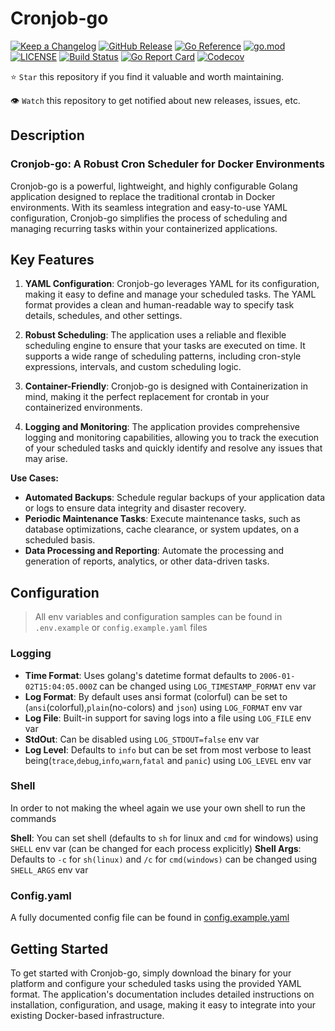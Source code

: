 # Cronjob-go

[![Keep a Changelog](https://img.shields.io/badge/changelog-Keep%20a%20Changelog-%23E05735)](CHANGELOG.md)
[![GitHub Release](https://img.shields.io/github/v/release/FMotalleb/crontab-go)](https://github.com/FMotalleb/crontab-go/releases)
[![Go Reference](https://pkg.go.dev/badge/github.com/FMotalleb/crontab-go.svg)](https://pkg.go.dev/github.com/FMotalleb/crontab-go)
[![go.mod](https://img.shields.io/github/go-mod/go-version/FMotalleb/crontab-go)](go.mod)
[![LICENSE](https://img.shields.io/github/license/FMotalleb/crontab-go)](LICENSE)
[![Build Status](https://img.shields.io/github/actions/workflow/status/FMotalleb/crontab-go/build.yml?branch=main)](https://github.com/FMotalleb/crontab-go/actions?query=workflow%3Abuild+branch%3Amain)
[![Go Report Card](https://goreportcard.com/badge/github.com/FMotalleb/crontab-go)](https://goreportcard.com/report/github.com/FMotalleb/crontab-go)
[![Codecov](https://codecov.io/gh/FMotalleb/crontab-go/branch/main/graph/badge.svg)](https://codecov.io/gh/FMotalleb/crontab-go)

⭐ `Star` this repository if you find it valuable and worth maintaining.

👁 `Watch` this repository to get notified about new releases, issues, etc.

## Description

### Cronjob-go: A Robust Cron Scheduler for Docker Environments

Cronjob-go is a powerful, lightweight, and highly configurable Golang application designed to replace the traditional crontab in Docker environments. With its seamless integration and easy-to-use YAML configuration, Cronjob-go simplifies the process of scheduling and managing recurring tasks within your containerized applications.

## Key Features

1. **YAML Configuration**: Cronjob-go leverages YAML for its configuration, making it easy to define and manage your scheduled tasks. The YAML format provides a clean and human-readable way to specify task details, schedules, and other settings.

2. **Robust Scheduling**: The application uses a reliable and flexible scheduling engine to ensure that your tasks are executed on time. It supports a wide range of scheduling patterns, including cron-style expressions, intervals, and custom scheduling logic.

3. **Container-Friendly**: Cronjob-go is designed with Containerization in mind, making it the perfect replacement for crontab in your containerized environments.

4. **Logging and Monitoring**: The application provides comprehensive logging and monitoring capabilities, allowing you to track the execution of your scheduled tasks and quickly identify and resolve any issues that may arise.

**Use Cases:**

- **Automated Backups**: Schedule regular backups of your application data or logs to ensure data integrity and disaster recovery.
- **Periodic Maintenance Tasks**: Execute maintenance tasks, such as database optimizations, cache clearance, or system updates, on a scheduled basis.
- **Data Processing and Reporting**: Automate the processing and generation of reports, analytics, or other data-driven tasks.

## Configuration

> All env variables and configuration samples can be found in `.env.example` or `config.example.yaml` files

### Logging

- **Time Format**: Uses golang's datetime format defaults to `2006-01-02T15:04:05.000Z` can be changed using `LOG_TIMESTAMP_FORMAT` env var
- **Log Format**: By default uses ansi format (colorful) can be set to (`ansi`(colorful),`plain`(no-colors) and `json`) using `LOG_FORMAT` env var
- **Log File**: Built-in support for saving logs into a file using `LOG_FILE` env var
- **StdOut**: Can be disabled using `LOG_STDOUT=false` env var
- **Log Level**: Defaults to `info` but can be set from most verbose to least being(`trace`,`debug`,`info`,`warn`,`fatal` and `panic`) using `LOG_LEVEL` env var

### Shell

In order to not making the wheel again we use your own shell to run the commands

**Shell**: You can set shell (defaults to `sh` for linux and `cmd` for windows) using `SHELL` env var (can be changed for each process explicitly)
**Shell Args**: Defaults to `-c` for `sh(linux)` and `/c` for `cmd(windows)` can be changed using `SHELL_ARGS` env var

### Config.yaml

A fully documented config file can be found in [config.example.yaml](config.example.yaml)

## Getting Started

To get started with Cronjob-go, simply download the binary for your platform and configure your scheduled tasks using the provided YAML format. The application's documentation includes detailed instructions on installation, configuration, and usage, making it easy to integrate into your existing Docker-based infrastructure.

